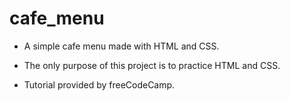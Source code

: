 # cafe_menu
- A simple cafe menu made with HTML and CSS.

- The only purpose of this project is to practice HTML and CSS.

- Tutorial provided by freeCodeCamp.